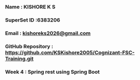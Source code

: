 ### Name : KISHORE K S
### SuperSet ID :6383206
### Email : kishoreks2026@gmail.com
### GitHub Repository : https://github.com/KSKishore2005/Cognizant-FSC-Training.git

### Week 4 : Spring rest using Spring Boot